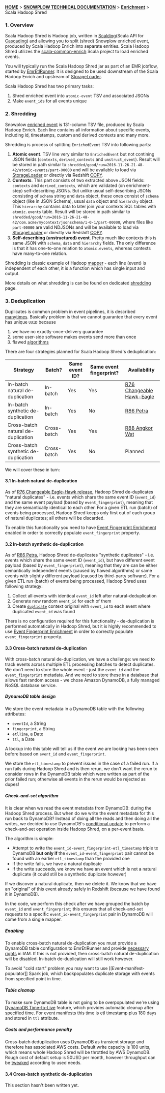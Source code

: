 [**HOME**](Home) > [**SNOWPLOW TECHNICAL DOCUMENTATION**](Snowplow-technical-documentation) > [**Enrichment**](Enrichment) > Scala Hadoop Shred

<a name="overview">

### 1. Overview

Scala Hadoop Shred is Hadoop job, written in [Scalding][scalding](Scala API
for [Cascading][cascading]) and allowing you to split (shred) Snowplow enriched
event, produced by Scala Hadoop Enrich into separate enrities. Scala Hadoop
Shred utilizes the [scala-common-enrich][sce] Scala project to load enriched
events.

You will typically run the Scala Hadoop Shred jar as part of an EMR jobflow,
started by [EmrEtlRunner](EmrEtlRunner). It is designed to be used downstream
of the Scala Hadoop Enrich and upstream of [StorageLoader](StorageLoader).

Scala Hadoop Shred has two primary tasks:

1. Shred enriched event into `atomic-event` TSV and associated JSONs
2. Make `event_id`s for all events unique

<a name="shredding">

### 2. Shredding

Snowplow [enriched event][EnrichedEvent] is 131-column TSV file, produced by
Scala Hadoop Enrich. Each line contains all information about specific events,
including id, timestamps, custom and derived contexts and many more.

Shredding is process of splitting `EnrichedEvent` TSV into following parts:

1. **Atomic event**. TSV line very similar to `EnrichedEvent` but not contining
   JSON fields (`contexts`, `derived_contexts` and `unstruct_event`). Result
   will be stored in path similar to `shredded/good/run=2016-11-26-21-48-42/atomic-events/part-00000`
   and will be available to load via [StorageLoader](StorageLoader) or directly
   via Redshift [COPY][redshift-copy].
2. **Contexts**. This part consists of two extracted above JSON fields:
   `contexts` and `derived_contexts`, which are validated (on enrichment-step)
   self-describing JSONs. But unlike usual self-describing JSONs consisting of
   `schema` string and `data` object, these ones consist of `schema` object
   (like in JSON Schema), usual `data` object and `hierarchy` object. This
   `hierarchy` contains data to later join your contexts SQL tables with
   `atomic.events` table. Result will be stored in path similar to
   `shredded/good/run=2016-11-26-21-48-42/com.acme/mycontext/jsonschema/1-0-1/part-00000`,
   where files like `part-00000` are valid NDJSONs and will be available to load
   via [StorageLoader](StorageLoader) or directly via Redshift [COPY][redshift-copy].
3. **Self-describing (unstructured) event**. Pretty much like contexts this is
   same JSON with `schema`, `data` and `hierarchy` fields. The only difference
   is that it has one-to-one relation to `atomic.events`, whereas contexts have
   many-to-one relation.

Shredding is classic example of Hadoop [mapper](https://hadoop.apache.org/docs/r2.6.2/api/org/apache/hadoop/mapreduce/Mapper.html) -
each line (event) is independent of each other, it is a function which has
single input and output.

More details on what shredding is can be found on dedicated
[shredding](Shredding) page.

<a name="deduplication">

### 3. Deduplication

Duplicates is common problem in event pipelines, it is described
[many][dealing-with-duplicate-event-ids][times][r76-release]. Basically
problem is that we cannot guarantee that every event has unique `UUID` because

1. we have no exactly-once-delivery guarantee
2. some user-side software makes events send more than once
3. flawed [algorithms][issue-2967]

There are four strategies planned for Scala Hadoop Shred's deduplication:

| Strategy                             | Batch?      | Same event ID? | Same event fingerprint? | Availability                              |
|--------------------------------------|-------------|----------------|-------------------------|-------------------------------------------|
| In-batch natural de-duplication      | In-batch    | Yes            | Yes                     | [R76 Changeable Hawk-Eagle][r76-release]  |
| In-batch synthetic de-duplication    | In-batch    | Yes            | No                      | [R86 Petra][r86-release]                  |
| Cross-batch natural de-duplication   | Cross-batch | Yes            | Yes                     | [R88 Angkor Wat][r88-release]             |
| Cross-batch synthetic de-duplication | Cross-batch | Yes            | No                      | Planned                                   |

We will cover these in turn:

<a name="inbatch-natural-deduplication">

#### 3.1 In-batch natural de-duplication

As of [R76 Changeable Eagle-Hawk release][r76-release], Hadoop Shred de-duplicates
"natural duplicates" - i.e. events which share the same event ID (`event_id`)
and the same event payload (based by `event_fingerprint`), meaning that they are
semantically identical to each other. For a given ETL run (batch) of events
being processed, Hadoop Shred keeps only first out of each group of natural
duplicates; all others will be discarded.

To enable this functionality you need to have [Event Fingerprint Enrichment][fingerprint-enrichment]
enabled in order to correctly populate `event_fingerprint` property.

<a name="inbatch-synthetic-deduplication">

#### 3.2 In-batch synthetic de-duplication

As of [R86 Petra][r86-release], Hadoop Shred de-duplicates
"synthetic duplicates" - i.e. events which share the same event ID (`event_id`),
but have different event payload (based by `event_fingerprint`), meaning that
they are can be either semantically independent events (caused by flawed
algorithms) or same events with slightly different payload (caused by
third-party software). For a given ETL run (batch) of events being processed,
Hadoop Shred uses following strategy:

1. Collect all events with identical `event_id` left after natural-deduplication
2. Generate new random `event_id` for each of them
3. Create [`duplicate`][duplicate-schema] context original with `event_id` to each event where duplicated `event_id` was found

There is no configuration required for this functionality - de-duplication is
performed automatically in Hadoop Shred, but it is highly recommended to use
[Event Fingerprint Enrichment][fingerprint-enrichment]
in order to correctly populate `event_fingerprint` property.

<a name="crossbatch-deduplication">

#### 3.3 Cross-batch natural de-duplication

With cross-batch natural de-duplication, we have a challenge: we need to track events across multiple ETL processing batches to detect duplicates.
We don't need to store the whole event - just the `event_id` and the `event_fingerprint` metadata.
And we need to store these in a database that allows fast random access - we chose Amazon DynamoDB, a fully managed NoSQL database service.

##### DynamoDB table design

We store the event metadata in a DynamoDB table with the following attributes:

* `eventId`, a String
* `fingerprint`, a String
* `etlTime`, a Date
* `ttl`, a Date

A lookup into this table will tell us if the event we are looking has been seen before based on `event_id` and `event_fingerprint`.

We store the `etl_timestamp` to prevent issues in the case of a failed run.
If a run fails during Hadoop Shred and is then rerun, we don't want the rerun to consider rows in the DynamoDB table which were written as part of the prior failed run; otherwise all events in the rerun would be rejected as dupes!

##### Check-and-set algorithm

It is clear when we read the event metadata from DynamoDB: during the Hadoop Shred process. But when do we write the event metadata for this run back to DynamoDB? Instead of doing all the reads and then doing all the writes, we decided to use DynamoDB's [conditional update][dynamodb-cond-writes] to perform a check-and-set operation inside Hadoop Shred, on a per-event basis.

The algorithm is simple:

* Attempt to write the `event_id-event_fingerprint-etl_timestamp` triple to DynamoDB **but only if** the `event_id-event_fingerprint` pair cannot be found with an earlier `etl_timestamp` than the provided one
* If the write fails, we have a natural duplicate
* If the write succeeds, we know we have an event which is not a natural duplicate (it could still be a synthetic duplicate however)

If we discover a natural duplicate, then we delete it. We know that we have an "original" of this event already safely in Redshift (because we have found it in DynamoDB).

In the code, we perform this check after we have grouped the batch by `event_id` and `event_fingerprint`; this ensures that all check-and-set requests to a specific `event_id-event_fingerprint` pair in DynamoDB will come from a single mapper.

##### Enabling

To enable cross-batch natural de-duplication you must provide a DynamoDB table configuration to EmrEtlRunner and provide [necessary rights][dynamodb-setup-guide] in IAM.
If this is not provided, then cross-batch natural de-duplication will be disabled.
In-batch de-duplication will still work however.

To avoid "cold start" problem you may want to use [[Event-manifest-populator]] Spark job, which backpopulates duplicate storage with events from specified point in time.

##### Table cleanup

To make sure DynamoDB table is not going to be overpopulated we're using [DynamoDB Time-to-Live][dynamodb-ttl] feature, which provides automatic cleanup after specified time.
For event manifests this time is etl timestamp plus 180 days and stored in `ttl` attribute.

##### Costs and performance penalty

Cross-batch deduplication uses DynamoDB as transient storage and therefore has associated AWS costs.
Default write capacity is 100 units, which means whole Hadoop Shred will be throttled by AWS DynamoDB.
Rough cost of default setup is 50USD per month, however throughput can be [tweaked][dynamodb-setup-guide] according to used needs.

#### 3.4 Cross-batch synthetic de-duplication

This section hasn't been written yet.

[dynamodb-setup-guide]: https://github.com/snowplow/snowplow/wiki/Setting-up-Amazon-DynamoDB

[redshift-copy]: http://docs.aws.amazon.com/redshift/latest/dg/copy-parameters-data-source-s3.html
[dynamodb-ttl]: http://docs.aws.amazon.com/amazondynamodb/latest/developerguide/TTL.html
[ndjson]: http://ndjson.org/
[scalding]: https://github.com/twitter/scalding
[cascading]: http://www.cascading.org/

[issue-2967]: http://snowplowanalytics.com/blog/2016/01/26/snowplow-r76-changeable-hawk-eagle-released/#deduplication

[EnrichedEvent]: https://github.com/snowplow/snowplow/blob/master/3-enrich/scala-common-enrich/src/main/scala/com.snowplowanalytics.snowplow.enrich/common/outputs/EnrichedEvent.scala
[fingerprint-enrichment]: https://github.com/snowplow/snowplow/wiki/Event-fingerprint-enrichment
[sce]: https://github.com/snowplow/snowplow/tree/master/3-enrich/scala-common-enrich
[dealing-with-duplicate-event-ids]: http://snowplowanalytics.com/blog/2015/08/19/dealing-with-duplicate-event-ids/
[r76-release]: http://snowplowanalytics.com/blog/2016/01/26/snowplow-r76-changeable-hawk-eagle-released/#deduplication
[r86-release]: http://snowplowanalytics.com/blog/2016/12/20/snowplow-r86-petra-released/
[r88-release]: http://snowplowanalytics.com/blog/2017/04/27/snowplow-r88-angkor-wat-released/
[duplicate-schema]: https://github.com/snowplow/iglu-central/blob/master/schemas/com.snowplowanalytics.snowplow/duplicate/jsonschema/1-0-0

[dynamodb-cond-writes]: http://docs.aws.amazon.com/amazondynamodb/latest/developerguide/WorkingWithItems.html#WorkingWithItems.ConditionalUpdate
